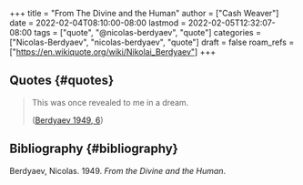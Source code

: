 +++
title = "From The Divine and the Human"
author = ["Cash Weaver"]
date = 2022-02-04T08:10:00-08:00
lastmod = 2022-02-05T12:32:07-08:00
tags = ["quote", "@nicolas-berdyaev", "quote"]
categories = ["Nicolas-Berdyaev", "nicolas-berdyaev", "quote"]
draft = false
roam_refs = ["https://en.wikiquote.org/wiki/Nikolai_Berdyaev"]
+++

## Quotes {#quotes}

> This was once revealed to me in a dream.
>
> (<a href="#citeproc_bib_item_1">Berdyaev 1949, 6</a>)


## Bibliography {#bibliography}

<style>.csl-entry{text-indent: -1.5em; margin-left: 1.5em;}</style><div class="csl-bib-body">
  <div class="csl-entry"><a id="citeproc_bib_item_1"></a>Berdyaev, Nicolas. 1949. <i>From the Divine and the Human</i>.</div>
</div>
